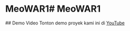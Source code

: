 # MeoWAR1#   M e o W A R 1 

 ## Demo Video
Tonton demo proyek kami ini di [YouTube](https://youtu.be/cqYaHwAjGm0?si=cJi6hfvZF2-vczVJ)
